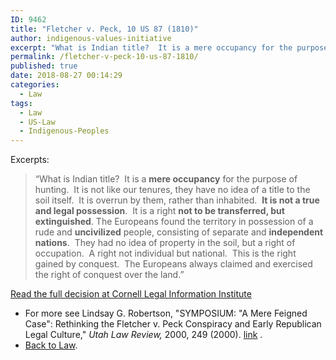 ```yaml
---
ID: 9462
title: "Fletcher v. Peck, 10 US 87 (1810)"
author: indigenous-values-initiative
excerpt: "What is Indian title?  It is a mere occupancy for the purpose of hunting.  It is not like our tenures, they have no idea of a title to the soil itself.  It is overrun by them, rather than inhabited"
permalink: /fletcher-v-peck-10-us-87-1810/
published: true
date: 2018-08-27 00:14:29
categories:
  - Law
tags:
  - Law
  - US-Law
  - Indigenous-Peoples
---
```

Excerpts:

> “What is Indian title?  It is a **mere occupancy** for the purpose of hunting.  It is not like our tenures, they have no idea of a title to the soil itself.  It is overrun by them, rather than inhabited.  **It is not a true and legal possession**.  It is a right **not to be transferred, but extinguished**. The Europeans found the territory in possession of a rude and **uncivilized** people, consisting of separate and **independent nations**.  They had no idea of property in the soil, but a right of occupation.  A right not individual but national.  This is the right gained by conquest.  The Europeans always claimed and exercised the right of conquest over the land.”

[Read the full decision at Cornell Legal Information Institute](https://www.law.cornell.edu/supremecourt/text/10/87)
- For more see Lindsay G. Robertson, "SYMPOSIUM: "A Mere Feigned Case": Rethinking the Fletcher v. Peck Conspiracy and Early Republican Legal Culture," _Utah Law Review,_ 2000, 249 (2000). [link](https://advance-lexis-com/api/document?collection=analytical-materials&id=urn:contentItem:438K-8GH0-00CW-50XY-00000-00&context=1516831) .
- [Back to Law](https://doctrineofdiscovery.org/law/).

